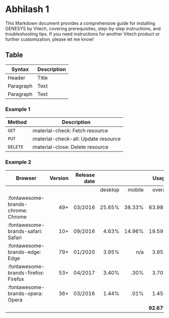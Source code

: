 # Abhilash 1
This Markdown document provides a comprehensive guide for installing GENESYS by Vitech, covering prerequisites, step-by-step instructions, and troubleshooting tips. If you need instructions for another Vitech product or further customization, please let me know!

## Table
| Syntax | Description |
| ----------- | ----------- |
| Header | Title |
| Paragraph | Text |
| Paragraph | Text |

### Example 1

| Method      | Description                          |
| ----------- | ------------------------------------ |
| `GET`       | :material-check:     Fetch resource  |
| `PUT`       | :material-check-all: Update resource |
| `DELETE`    | :material-close:     Delete resource |

### Example 2

| Browser                              | Version | Release date |         |        |      Usage |
| ------------------------------------ | ------: | -----------: | ------: | -----: | ---------: |
|                                      |         |              | desktop | mobile |    overall |
| :fontawesome-brands-chrome: Chrome   |     49+ |      03/2016 | 25.65%  | 38.33% |     63.98% |
| :fontawesome-brands-safari: Safari   |     10+ |      09/2016 |  4.63%  | 14.96% |     19.59% |
| :fontawesome-brands-edge: Edge       |     79+ |      01/2020 |  3.95%  |    n/a |      3.95% |
| :fontawesome-brands-firefox: Firefox |     53+ |      04/2017 |  3.40%  |   .30% |      3.70% |
| :fontawesome-brands-opera: Opera     |     36+ |      03/2016 |  1.44%  |   .01% |      1.45% |
|                                      |         |              |         |        | __92.67%__ |